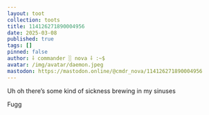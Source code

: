 ```yaml
---
layout: toot
collection: toots
title: 114126271890004956
date: 2025-03-08
published: true
tags: []
pinned: false
author: ⸸ commander ░ nova ⸸ :~$
avatar: /img/avatar/daemon.jpeg
mastodon: https://mastodon.online/@cmdr_nova/114126271890004956
---
```


Uh oh there’s some kind of sickness brewing in my sinuses

Fugg
